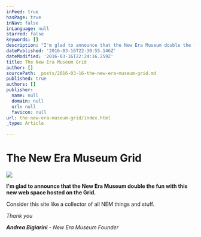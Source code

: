 ```yaml
---
inFeed: true
hasPage: true
inNav: false
inLanguage: null
starred: false
keywords: []
description: "I'm glad to announce that the New Era Museum double the fun with this new web space hosted on the Grid."
datePublished: '2016-03-16T22:30:55.146Z'
dateModified: '2016-03-16T22:24:16.259Z'
title: The New Era Museum Grid
author: []
sourcePath: _posts/2016-03-16-the-new-era-museum-grid.md
published: true
authors: []
publisher:
  name: null
  domain: null
  url: null
  favicon: null
url: the-new-era-museum-grid/index.html
_type: Article

---
```

# The New Era Museum Grid
![](https://the-grid-user-content.s3-us-west-2.amazonaws.com/c28d1dcb-feff-43c9-bcb8-eb9b542d896c.jpg)

**I'm glad to announce that the New Era Museum double the fun with this new web space hosted on the Grid.**

Consider this site like a collector of all NEM things and stuff.

_Thank you_

_**Andrea Bigiarini** - New Era Museum Founder_